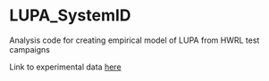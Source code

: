 # LUPA_SystemID
Analysis code for creating empirical model of LUPA from HWRL test campaigns

Link to experimental data [here](https://oregonstate.box.com/s/qnjsd8oq6ggzz8e3lspaswmy4hfewleu)

